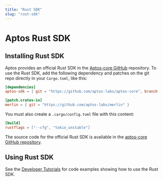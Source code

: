 ```yaml
---
title: "Rust SDK"
slug: "rust-sdk"
---
```


# Aptos Rust SDK

## Installing Rust SDK

Aptos provides an official Rust SDK in the [Aptos-core GitHub](https://github.com/aptos-labs/aptos-core/tree/main/sdk) repository. To use the Rust SDK, add the following dependency and patches on the git repo directly in your `Cargo.toml`, like this:

```toml
[dependencies]
aptos-sdk = { git = "https://github.com/aptos-labs/aptos-core", branch = "devnet" }

[patch.crates-io]
merlin = { git = "https://github.com/aptos-labs/merlin" }
```

You must also create a `.cargo/config.toml` file with this content:
```toml
[build]
rustflags = ["--cfg", "tokio_unstable"]
```

The source code for the official Rust SDK is available in the [aptos-core GitHub repository](https://github.com/aptos-labs/aptos-core/tree/main/sdk).

## Using Rust SDK

See the [Developer Tutorials](../tutorials/index.md) for code examples showing how to use the Rust SDK.
